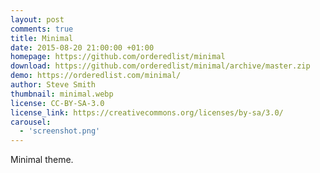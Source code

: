 ```yaml
---
layout: post
comments: true
title: Minimal
date: 2015-08-20 21:00:00 +01:00
homepage: https://github.com/orderedlist/minimal
download: https://github.com/orderedlist/minimal/archive/master.zip
demo: https://orderedlist.com/minimal/
author: Steve Smith
thumbnail: minimal.webp
license: CC-BY-SA-3.0
license_link: https://creativecommons.org/licenses/by-sa/3.0/
carousel:
  - 'screenshot.png'
---
```


Minimal theme.
